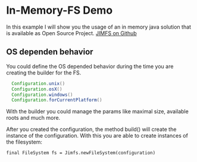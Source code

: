# In-Memory-FS Demo

In this example I will show you the usage of an in memory java solution that is available 
as Open Source Project.
[JIMFS on Github]( https://github.com/google/jimfs)

## OS dependen behavior
You could define the OS depended behavior during the time 
you are creating the builder for the FS.

```java
  Configuration.unix()
  Configuration.osX()
  Configuration.windows()
  Configuration.forCurrentPlatform()
```

With the builder you could manage the params like 
maximal size, available roots and much more.

After you created the configuration, the method build() will create the instance of the configuration.
With this you are able to create instances of the filesystem: 

```final FileSystem fs = Jimfs.newFileSystem(configuration)```

